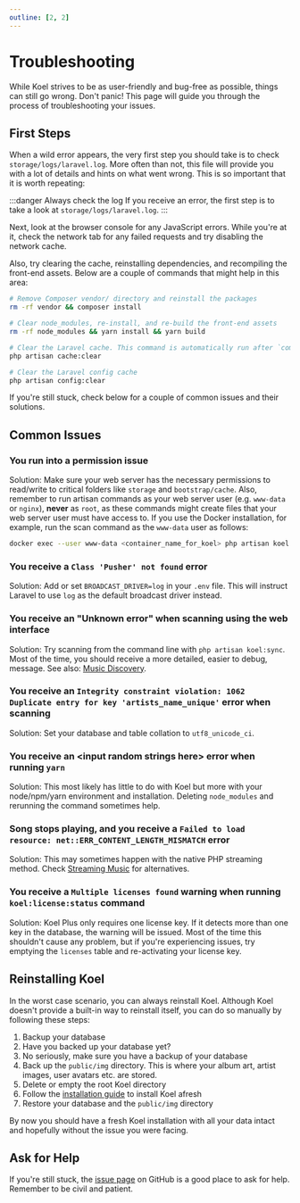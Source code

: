 ```yaml
---
outline: [2, 2]
---
```


# Troubleshooting

While Koel strives to be as user-friendly and bug-free as possible, things can still go wrong.
Don't panic! This page will guide you through the process of troubleshooting your issues.

## First Steps

When a wild error appears, the very first step you should take is to check `storage/logs/laravel.log`.
More often than not, this file will provide you with a lot of details and hints on what went wrong.
This is so important that it is worth repeating:

:::danger Always check the log
If you receive an error, the first step is to take a look at `storage/logs/laravel.log`.
:::

Next, look at the browser console for any JavaScript errors.
While you're at it, check the network tab for any failed requests and try disabling the network cache.

Also, try clearing the cache, reinstalling dependencies, and recompiling the front-end assets.
Below are a couple of commands that might help in this area:

```bash
# Remove Composer vendor/ directory and reinstall the packages
rm -rf vendor && composer install

# Clear node_modules, re-install, and re-build the front-end assets
rm -rf node_modules && yarn install && yarn build

# Clear the Laravel cache. This command is automatically run after `composer install`.
php artisan cache:clear

# Clear the Laravel config cache
php artisan config:clear
```

If you're still stuck, check below for a couple of common issues and their solutions.

## Common Issues

### You run into a permission issue

Solution: Make sure your web server has the necessary permissions to read/write to critical folders like `storage` and `bootstrap/cache`.
Also, remember to run artisan commands as your web server user (e.g. `www-data` or `nginx`), **never** as `root`, as these commands might create files that your web server user must have access to.
If you use the Docker installation, for example, run the scan command as the `www-data` user as follows:

```bash
docker exec --user www-data <container_name_for_koel> php artisan koel:scan
```

### You receive a `Class 'Pusher' not found` error

Solution: Add or set `BROADCAST_DRIVER=log` in your `.env` file. This will instruct Laravel to use `log` as the default broadcast driver instead.

### You receive an "Unknown error" when scanning using the web interface

Solution: Try scanning from the command line with `php artisan koel:sync`. Most of the time, you should receive a more detailed, easier to debug, message.
See also: [Music Discovery](usage/music-discovery).

### You receive an `Integrity constraint violation: 1062 Duplicate entry for key 'artists_name_unique'` error when scanning

Solution: Set your database and table collation to `utf8_unicode_ci`.

### You receive an &lt;input random strings here&gt; error when running `yarn`

Solution: This most likely has little to do with Koel but more with your node/npm/yarn environment and installation. Deleting `node_modules` and rerunning the command sometimes help.

### Song stops playing, and you receive a `Failed to load resource: net::ERR_CONTENT_LENGTH_MISMATCH` error

Solution: This may sometimes happen with the native PHP streaming method. Check [Streaming Music](usage/streaming) for alternatives.

### You receive a `Multiple licenses found` warning when running `koel:license:status` command

Solution: Koel Plus only requires one license key. If it detects more than one key in the database, the warning will be issued.
Most of the time this shouldn't cause any problem, but if you're experiencing issues, try emptying the `licenses` table and re-activating your license key.

## Reinstalling Koel

In the worst case scenario, you can always reinstall Koel. Although Koel doesn't provide a built-in way to reinstall itself, you can do so manually by following these steps:

1. Backup your database
2. Have you backed up your database yet?
3. No seriously, make sure you have a backup of your database
4. Back up the `public/img` directory. This is where your album art, artist images, user avatars etc. are stored.
5. Delete or empty the root Koel directory
6. Follow the [installation guide](guide/getting-started#installation) to install Koel afresh
7. Restore your database and the `public/img` directory

By now you should have a fresh Koel installation with all your data intact and hopefully without the issue you were facing.

## Ask for Help

If you're still stuck, the [issue page](https://github.com/koel/koel/issues) on GitHub is a good place to ask for help. Remember to be civil and patient.
